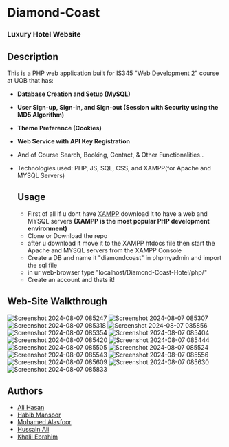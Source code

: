# Diamond-Coast
### **Luxury Hotel Website**

## Description

This is a PHP web application built for IS345 "Web Development 2" course at UOB that has:
-  **Database Creation and Setup (MySQL)**
-  **User Sign-up, Sign-in, and Sign-out (Session with Security using the MD5 Algorithm)**
-  **Theme Preference (Cookies)**
-  **Web Service with API Key Registration**

- And of Course Search, Booking, Contact, & Other Functionalities..
- Technologies used: PHP, JS, SQL, CSS, and XAMPP(for Apache and MYSQL Servers) 

  ## Usage

  - First of all if u dont have [XAMPP](https://www.apachefriends.org/download.html) download it to have a web and MYSQL servers **(XAMPP is the most popular PHP development environment)**
  - Clone or Download the repo
  - after u download it move it to the XAMPP htdocs file then start the Apache and MYSQL servers from the XAMPP Console
  - Create a DB and name it "diamondcoast" in phpmyadmin and import the sql file
  - in ur web-browser type "localhost/Diamond-Coast-Hotel/php/"
  - Create an account and thats it!

 ## Web-Site Walkthrough
![Screenshot 2024-08-07 085247](https://github.com/user-attachments/assets/c162f6f8-6a49-4743-a504-abbfaec86f66)
![Screenshot 2024-08-07 085307](https://github.com/user-attachments/assets/7d8bf784-26ed-4dab-a9b6-b673580803ad)
![Screenshot 2024-08-07 085318](https://github.com/user-attachments/assets/7879f8dc-3ca6-4d3f-9354-10895f4e8971)
![Screenshot 2024-08-07 085856](https://github.com/user-attachments/assets/14aebfda-bcb0-4f1c-8977-69c5230fbf5b)
![Screenshot 2024-08-07 085354](https://github.com/user-attachments/assets/f9e77b73-6702-4d87-a1f4-4957ef6f9bf6)
![Screenshot 2024-08-07 085404](https://github.com/user-attachments/assets/1ed55e42-37a5-4be5-b6ee-24863d16d98a)
![Screenshot 2024-08-07 085420](https://github.com/user-attachments/assets/dc952d6b-37a7-4b1b-9eeb-1ba2eddd55cf)
![Screenshot 2024-08-07 085444](https://github.com/user-attachments/assets/02c063af-e61d-4899-bed9-db67159a8f57)
![Screenshot 2024-08-07 085505](https://github.com/user-attachments/assets/e7080b64-4ee9-435a-a129-a52409195d05)
![Screenshot 2024-08-07 085524](https://github.com/user-attachments/assets/cee2b840-696d-4658-ab13-0889814c39b9)
![Screenshot 2024-08-07 085543](https://github.com/user-attachments/assets/2e11d98a-2216-4585-aa72-c9660c5d25b7)
![Screenshot 2024-08-07 085556](https://github.com/user-attachments/assets/87a2f394-cb51-4a7c-ba38-b0997d276a00)
![Screenshot 2024-08-07 085609](https://github.com/user-attachments/assets/e215655e-14b9-417e-b768-97fdc4a190c9)
![Screenshot 2024-08-07 085630](https://github.com/user-attachments/assets/db7c795f-747c-4d3e-8aec-20c5f68f13ad)
![Screenshot 2024-08-07 085833](https://github.com/user-attachments/assets/76e04900-6adb-4d16-9248-8c690519ea8b)

## Authors

- [Ali Hasan](https://github.com/AliHJMM)
- [Habib Mansoor](https://github.com/7abib04)
- [Mohamed Alasfoor](https://github.com/Mohamed-Alasfoor)
- [Hussain Ali](https://github.com/hujaafar)
- [Khalil Ebrahim](https://github.com/khalil200345)